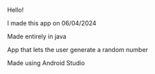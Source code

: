 Hello!

I made this app on 06/04/2024

Made entirely in java

App that lets the user generate a random number

Made using Android Studio
